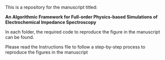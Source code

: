 This is a repository for the manuscript titled:



**An Algorithmic Framework for Full-order Physics‑based Simulations of Electrochemical Impedance Spectroscopy**



In each folder, the required code to reproduce the figure in the manuscript can be found. 



Please read the Instructions file to follow a step-by-step process to reproduce the figures in the manuscript

